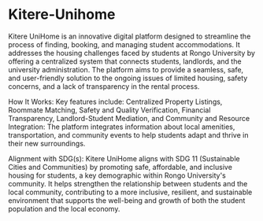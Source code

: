 # Kitere-Unihome



Kitere UniHome is an innovative digital platform designed to streamline the process of finding, booking, and managing student accommodations. It addresses the housing challenges faced by students at Rongo University by offering a centralized system that connects students, landlords, and the university administration. The platform aims to provide a seamless, safe, and user-friendly solution to the ongoing issues of limited housing, safety concerns, and a lack of transparency in the rental process.

How It Works:
Key features include: Centralized Property Listings, Roommate Matching, Safety and Quality Verification, Financial Transparency, Landlord-Student Mediation, and Community and Resource Integration: The platform integrates information about local amenities, transportation, and community events to help students adapt and thrive in their new surroundings.

Alignment with SDG(s):
Kitere UniHome aligns with SDG 11 (Sustainable Cities and Communities) by promoting safe, affordable, and inclusive housing for students, a key demographic within Rongo University's community. It helps strengthen the relationship between students and the local community, contributing to a more inclusive, resilient, and sustainable environment that supports the well-being and growth of both the student population and the local economy.
